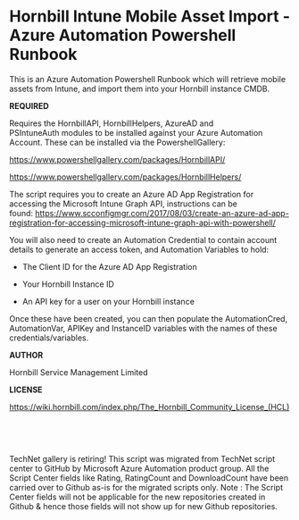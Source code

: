 ﻿Hornbill Intune Mobile Asset Import - Azure Automation Powershell Runbook
=========================================================================

            

This is an Azure Automation Powershell Runbook which will retrieve mobile assets from Intune, and import them into your Hornbill instance CMDB.


**REQUIRED**


Requires the HornbillAPI, HornbillHelpers, AzureAD and PSIntuneAuth modules to be installed against your Azure Automation Account. These can
 be installed via the PowershellGallery:


https://www.powershellgallery.com/packages/HornbillAPI/


https://www.powershellgallery.com/packages/HornbillHelpers/


The script requires you to create an Azure AD App Registration for accessing the Microsoft Intune Graph API, instructions can be found: https://www.scconfigmgr.com/2017/08/03/create-an-azure-ad-app-registration-for-accessing-microsoft-intune-graph-api-with-powershell/


You will also need to create an Automation Credential to contain account details to generate an access token, and Automation Variables to hold:


  *  The Client ID for the Azure AD App Registration

  *  Your Hornbill Instance ID 
  *  An API key for a user on your Hornbill instance


Once these have been created, you can then populate the AutomationCred, AutomationVar, APIKey and InstanceID variables with the names of these credentials/variables.


**AUTHOR**


Hornbill Service Management Limited


**LICENSE**


https://wiki.hornbill.com/index.php/The_Hornbill_Community_License_(HCL)


 

 

        
    
TechNet gallery is retiring! This script was migrated from TechNet script center to GitHub by Microsoft Azure Automation product group. All the Script Center fields like Rating, RatingCount and DownloadCount have been carried over to Github as-is for the migrated scripts only. Note : The Script Center fields will not be applicable for the new repositories created in Github & hence those fields will not show up for new Github repositories.
